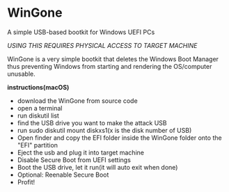 # WinGone
A simple USB-based bootkit for Windows UEFI PCs

_USING THIS REQUIRES PHYSICAL ACCESS TO TARGET MACHINE_


WinGone is a very simple bootkit that deletes the Windows Boot Manager thus preventing Windows from starting and rendering the OS/computer unusable.

**instructions(macOS)**
- download the WinGone from source code
- open a terminal
- run diskutil list
- find the USB drive you want to make the attack USB
- run sudo diskutil mount diskxs1(x is the disk number of USB)
- Open finder and copy the EFI folder inside the WinGone folder onto the "EFI" partition
- Eject the usb and plug it into target machine
- Disable Secure Boot from UEFI settings
- Boot the USB drive, let it run(it will auto exit when done)
- Optional: Reenable Secure Boot
- Profit!
